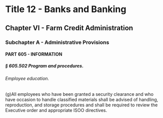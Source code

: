 
# Title 12 - Banks and Banking
## Chapter VI - Farm Credit Administration
### Subchapter A - Administrative Provisions
#### PART 605 - INFORMATION
##### § 605.502 Program and procedures.
###### Employee education.

(g)All employees who have been granted a security clearance and who have occasion to handle classified materials shall be advised of handling, reproduction, and storage procedures and shall be required to review the Executive order and appropriate ISOO directives.
